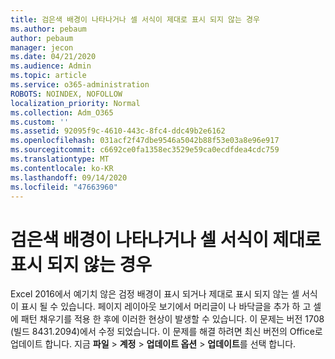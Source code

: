 ```yaml
---
title: 검은색 배경이 나타나거나 셀 서식이 제대로 표시 되지 않는 경우
ms.author: pebaum
author: pebaum
manager: jecon
ms.date: 04/21/2020
ms.audience: Admin
ms.topic: article
ms.service: o365-administration
ROBOTS: NOINDEX, NOFOLLOW
localization_priority: Normal
ms.collection: Adm_O365
ms.custom: ''
ms.assetid: 92095f9c-4610-443c-8fc4-ddc49b2e6162
ms.openlocfilehash: 031acf2f47dbe9546a5042b88f53e03a8e96e917
ms.sourcegitcommit: c6692ce0fa1358ec3529e59ca0ecdfdea4cdc759
ms.translationtype: MT
ms.contentlocale: ko-KR
ms.lasthandoff: 09/14/2020
ms.locfileid: "47663960"
---
```

# <a name="a-black-background-appears-or-cell-formatting-doesnt-look-right"></a>검은색 배경이 나타나거나 셀 서식이 제대로 표시 되지 않는 경우

Excel 2016에서 예기치 않은 검정 배경이 표시 되거나 제대로 표시 되지 않는 셀 서식이 표시 될 수 있습니다. 페이지 레이아웃 보기에서 머리글이 나 바닥글을 추가 하 고 셀에 패턴 채우기를 적용 한 후에 이러한 현상이 발생할 수 있습니다. 이 문제는 버전 1708 (빌드 8431.2094)에서 수정 되었습니다. 이 문제를 해결 하려면 최신 버전의 Office로 업데이트 합니다. 지금 **파일** \> **계정** \> **업데이트 옵션** \> **업데이트**를 선택 합니다.
  


